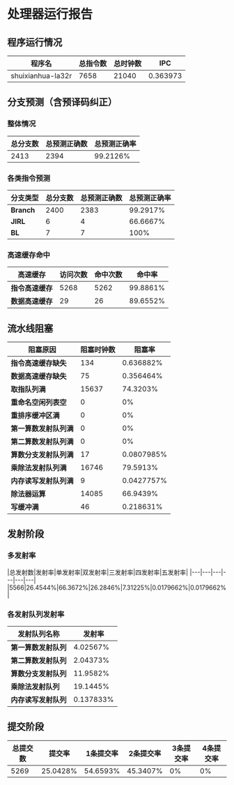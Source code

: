 # 处理器运行报告
## 程序运行情况
|程序名|总指令数|总时钟数|IPC|
|---|---|---|---|
|shuixianhua-la32r|7658|21040|0.363973|

## 分支预测（含预译码纠正）
### 整体情况
|总分支数|总预测正确数|总预测正确率|
|---|---|---|
|2413|2394|99.2126%|

### 各类指令预测
|分支类型|总分支数|总预测正确数|总预测正确率|
|---|---|---|---|
|**Branch**| 2400 | 2383 | 99.2917%|
|**JIRL**| 6 | 4 | 66.6667%|
|**BL**| 7 | 7 | 100%|

### 高速缓存命中
|高速缓存|访问次数|命中次数|命中率|
|---|---|---|---|
|**指令高速缓存**| 5268 | 5262 | 99.8861%|
|**数据高速缓存**| 29 | 26 | 89.6552%|
## 流水线阻塞
|阻塞原因|阻塞时钟数|阻塞率|
|---|---|---|
|**指令高速缓存缺失**| 134 | 0.636882%|
|**数据高速缓存缺失**| 75 | 0.356464%|
|**取指队列满**| 15637 | 74.3203%|
|**重命名空闲列表空**|0 | 0%|
|**重排序缓冲区满**|0 | 0%|
|**第一算数发射队列满**|0 | 0%|
|**第二算数发射队列满**|0 | 0%|
|**算数分支发射队列满**|17 | 0.0807985%|
|**乘除法发射队列满**|16746 | 79.5913%|
|**内存读写发射队列满**|9 | 0.0427757%|
|**除法器运算**|14085 | 66.9439%|
|**写缓冲满**|46 | 0.218631%|

## 发射阶段
### 多发射率
|总发射数|发射率|单发射率|双发射率|三发射率|四发射率|五发射率|
|---|---|---|---|---|---|
|5566|26.4544%|66.3672%|26.2846%|7.31225%|0.0179662%|0.0179662%|

### 各发射队列发射率
|发射队列名称|发射率|
|---|---|
|**第一算数发射队列**|4.02567%|
|**第二算数发射队列**|2.04373%|
|**算数分支发射队列**|11.9582%|
|**乘除法发射队列**|19.1445%|
|**内存读写发射队列**|0.137833%|

## 提交阶段
|总提交数|提交率|1条提交率|2条提交率|3条提交率|4条提交率|
|---|---|---|---|---|---|
|5269|25.0428%|54.6593%|45.3407%|0%|0%|
